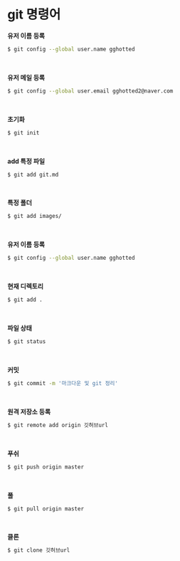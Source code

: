 #  git 명령어

**유저 이름 등록**

```sh
$ git config --global user.name gghotted
```
<br/>

**유저 메일 등록**

```bash
$ git config --global user.email gghotted2@naver.com
```
<br/>

**초기화**

```bash
$ git init
```
<br/>

**add 특정 파일**

```bash
$ git add git.md
```
<br/>

**특정 폴더**

```bash
$ git add images/
```
<br/>

**유저 이름 등록**

```bash
$ git config --global user.name gghotted
```
<br/>

**현재 디렉토리**

```bash
$ git add .
```
<br/>

**파일 상태**

```bash
$ git status
```
<br/>

**커밋**

```bash
$ git commit -m '마크다운 및 git 정리'
```
<br/>

**원격 저장소 등록**

```bash
$ git remote add origin 깃허브url
```
<br/>

**푸쉬**

```bash
$ git push origin master
```
<br/>

**풀**

```bash
$ git pull origin master
```
<br/>

**클론**

```bash
$ git clone 깃허브url
```
<br/>


